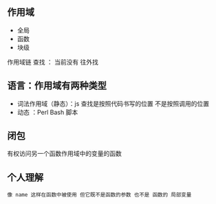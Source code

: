 ## 作用域 
- 全局
- 函数
- 块级 

作用域链
查找 ： 当前没有 往外找

## 语言：作用域有两种类型
- 词法作用域（静态）：js 查找是按照代码书写的位置 不是按照调用的位置
- 动态 ：Perl Bash 脚本

## 闭包 
 有权访问另一个函数作用域中的变量的函数 

## 个人理解 
    像 name 这样在函数中被使用 但它既不是函数的参数 也不是 函数的 局部变量 